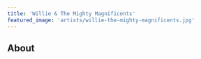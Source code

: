 ```yaml
---
title: 'Willie & The Mighty Magnificents'
featured_image: 'artists/willie-the-mighty-magnificents.jpg'
---
```


## About


